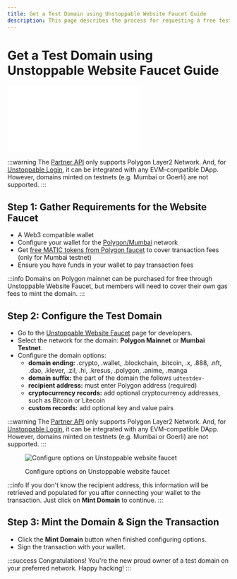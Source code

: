 ```yaml
---
title: Get a Test Domain using Unstoppable Website Faucet Guide
description: This page describes the process for requesting a free test domain as a developer using the Unstoppable Website faucet.
---
```


# Get a Test Domain using Unstoppable Website Faucet Guide

<embed src="/snippets/_test-domain-explain.md" />

:::warning
The [Partner API](/domain-distribution-and-management/overview.md) only supports Polygon Layer2 Network. And, for [Unstoppable Login](/identity/quickstart/retrieve-client-credentials.md), it can be integrated with any EVM-compatible DApp. However, domains minted on testnets (e.g. Mumbai or Goerli) are not supported.
:::

## Step 1: Gather Requirements for the Website Faucet

- A Web3 compatible wallet
- Configure your wallet for the [Polygon/Mumbai](/manage-domains/guides/add-polygon-to-metamask.md) network
- Get [free MATIC tokens from Polygon faucet](/manage-domains/guides/get-polygon-test-tokens.md) to cover transaction fees (only for Mumbai testnet)
- Ensure you have funds in your wallet to pay transaction fees

:::info
Domains on Polygon mainnet can be purchased for free through Unstoppable Website Faucet, but members will need to cover their own gas fees to mint the domain.
:::

## Step 2: Configure the Test Domain

- Go to the [Unstoppable Website Faucet](https://unstoppabledomains.com/developers/testdomain) page for developers.
- Select the network for the domain: **Polygon Mainnet** or **Mumbai Testnet**.
- Configure the domain options:
  - **domain ending:** .crypto, .wallet, .blockchain, .bitcoin, .x, .888, .nft, .dao, .klever, .zil, .hi, .kresus, .polygon, .anime, .manga
  - **domain suffix:** the part of the domain the follows `udtestdev-`
  - **recipient address:** must enter Polygon address (required)
  - **cryptocurrency records:** add optional cryptocurrency addresses, such as Bitcoin or Litecoin
  - **custom records:** add optional key and value pairs

:::warning
The [Partner API](/domain-distribution-and-management/overview.md) only supports Polygon Layer2 Network. And, for [Unstoppable Login](/identity/quickstart/retrieve-client-credentials.md), it can be integrated with any EVM-compatible DApp. However, domains minted on testnets (e.g. Mumbai or Goerli) are not supported.
:::

<figure>

![Configure options on Unstoppable website faucet](/images/website-faucet-options.png)

<figcaption>Configure options on Unstoppable website faucet</figcaption>
</figure>

:::info
If you don't know the recipient address, this information will be retrieved and populated for you after connecting your wallet to the transaction. Just click on **Mint Domain** to continue.
:::

## Step 3: Mint the Domain & Sign the Transaction

- Click the **Mint Domain** button when finished configuring options.
- Sign the transaction with your wallet.

:::success Congratulations!
You're the new proud owner of a test domain on your preferred network. Happy hacking!
:::
